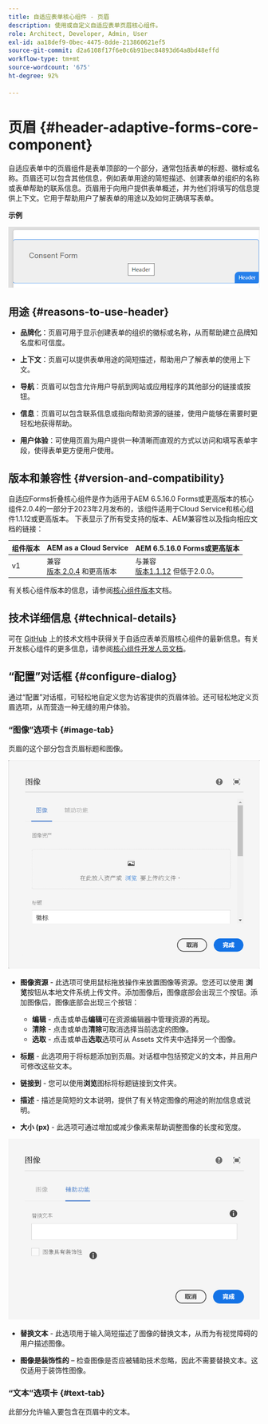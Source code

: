 ```yaml
---
title: 自适应表单核心组件 - 页眉
description: 使用或自定义自适应表单页眉核心组件。
role: Architect, Developer, Admin, User
exl-id: aa18def9-0bec-4475-8dde-213860621ef5
source-git-commit: d2a6108f17f6e0c6b91bec84893d64a8bd48effd
workflow-type: tm+mt
source-wordcount: '675'
ht-degree: 92%

---
```


# 页眉 {#header-adaptive-forms-core-component}

自适应表单中的页眉组件是表单顶部的一个部分，通常包括表单的标题、徽标或名称。页眉还可以包含其他信息，例如表单用途的简短描述、创建表单的组织的名称或表单帮助的联系信息。页眉用于向用户提供表单概述，并为他们将填写的信息提供上下文。它用于帮助用户了解表单的用途以及如何正确填写表单。

**示例**

![](/help/adaptive-forms/assets/header.png)

## 用途 {#reasons-to-use-header}

* **品牌化**：页眉可用于显示创建表单的组织的徽标或名称，从而帮助建立品牌知名度和可信度。

* **上下文**：页眉可以提供表单用途的简短描述，帮助用户了解表单的使用上下文。

* **导航**：页眉可以包含允许用户导航到网站或应用程序的其他部分的链接或按钮。

* **信息**：页眉可以包含联系信息或指向帮助资源的链接，使用户能够在需要时更轻松地获得帮助。

* **用户体验**：可使用页眉为用户提供一种清晰而直观的方式以访问和填写表单字段，使得表单更方便用户使用。

## 版本和兼容性 {#version-and-compatibility}

自适应Forms折叠核心组件是作为适用于AEM 6.5.16.0 Forms或更高版本的核心组件2.0.4的一部分于2023年2月发布的，该组件适用于Cloud Service和核心组件1.1.12或更高版本。 下表显示了所有受支持的版本、AEM兼容性以及指向相应文档的链接：

| 组件版本 | AEM as a Cloud Service | AEM 6.5.16.0 Forms或更高版本 |
|---|---|---|
| v1 | 兼容<br>[版本 2.0.4](/help/adaptive-forms/version.md) 和更高版本 | 与兼容<br>[版本1.1.12](/help/adaptive-forms/version.md) 但低于2.0.0。 |

有关核心组件版本的信息，请参阅[核心组件版本](/help/adaptive-forms/version.md)文档。


<!-- ## Sample Component Output {#sample-component-output}

To experience the Accordion Component as well as see examples of its configuration options as well as HTML and JSON output, visit the [Component Library](https://adobe.com/go/aem_cmp_library_accordion). -->


## 技术详细信息 {#technical-details}

可在 [GitHub](https://github.com/adobe/aem-core-forms-components/tree/master/ui.af.apps/src/main/content/jcr_root/apps/core/fd/components/form/pageheader/v1/pageheader) 上的技术文档中获得关于自适应表单页眉核心组件的最新信息。有关开发核心组件的更多信息，请参阅[核心组件开发人员文档](/help/developing/overview.md)。

## “配置”对话框 {#configure-dialog}

通过“配置”对话框，可轻松地自定义您为访客提供的页眉体验。还可轻松地定义页眉选项，从而营造一种无缝的用户体验。

### “图像”选项卡 {#image-tab}

页眉的这个部分包含页眉标题和图像。

![“图像”选项卡](/help/adaptive-forms/assets/header_image.png)

* **图像资源** - 此选项可使用鼠标拖放操作来放置图像等资源。您还可以使用 **浏览**&#x200B;按钮从本地文件系统上传文件。添加图像后，图像底部会出现三个按钮。添加图像后，图像底部会出现三个按钮：
   * **编辑** - 点击或单击&#x200B;**编辑**&#x200B;可在资源编辑器中管理资源的再现。
   * **清除** - 点击或单击&#x200B;**清除**&#x200B;可取消选择当前选定的图像。
   * **选取** - 点击或单击&#x200B;**选取**&#x200B;选项可从 Assets 文件夹中选择另一个图像。

* **标题** - 此选项用于将标题添加到页眉。对话框中包括预定义的文本，并且用户可修改这些文本。
* **链接到** - 您可以使用&#x200B;**浏览**&#x200B;图标将标题链接到文件夹。
* **描述** - 描述是简短的文本说明，提供了有关特定图像的用途的附加信息或说明。
* **大小 (px)** - 此选项可通过增加或减少像素来帮助调整图像的长度和宽度。

![“辅助功能”选项卡](/help/adaptive-forms/assets/header_accessibility.png)

* **替换文本** - 此选项用于输入简短描述了图像的替换文本，从而为有视觉障碍的用户描述图像。

* **图像是装饰性的** – 检查图像是否应被辅助技术忽略，因此不需要替换文本。这仅适用于装饰性图像。

### “文本”选项卡 {#text-tab}

此部分允许输入要包含在页眉中的文本。

